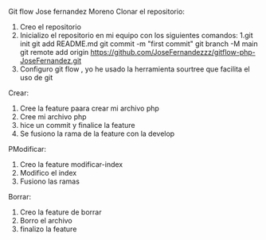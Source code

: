 Git flow Jose fernandez Moreno
Clonar el repositorio:
1. Creo el repositorio 
2. Inicializo el repositorio en mi equipo con los siguientes comandos:
    1.git init
    git add README.md
    git commit -m "first commit"
    git branch -M main
    git remote add origin https://github.com/JoseFernandezzz/gitflow-php-JoseFernandez.git
3. Configuro git flow , yo he usado la herramienta sourtree que facilita el uso de git

Crear:
1. Cree la feature paara crear mi archivo php
2. Cree mi archivo php
3. hice un commit y finalice la feature 
4. Se fusiono la rama de la feature con la develop

PModificar:
1. Creo la feature modificar-index
2. Modifico el index
3. Fusiono las ramas

Borrar:
1. Creo la feature de borrar 
2. Borro el archivo
3. finalizo la feature